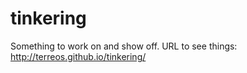 # tinkering
Something to work on and show off.
URL to see things:
http://terreos.github.io/tinkering/
